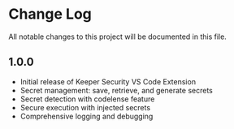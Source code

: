 # Change Log

All notable changes to this project will be documented in this file.

## 1.0.0

- Initial release of Keeper Security VS Code Extension
- Secret management: save, retrieve, and generate secrets
- Secret detection with codelense feature
- Secure execution with injected secrets
- Comprehensive logging and debugging